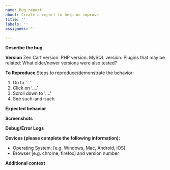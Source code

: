 ```yaml
---
name: Bug report
about: Create a report to help us improve
title: ''
labels: ''
assignees: ''

---
```

<!--NOTE These lines starting with the <!-- and ending with -- > are instructions. Replace these lines with your answers to the requested information within each section. DO NOT TYPE IN BETWEEN THESE OPEN/CLOSE COMMENT TAGS OR WE WON'T SEE WHAT YOU PROVIDED! -->

**Describe the bug**
<!--A clear and concise description of what the bug is. Be sure to explain the business problem that this bug is affecting.-->

**Version**
Zen Cart version: 
PHP version: 
MySQL version: 
Plugins that may be related: 
What older/newer versions were also tested?

**To Reproduce**
Steps to reproduce/demonstrate the behavior:
1. Go to '...'
2. Click on '....'
3. Scroll down to '....'
4. See such-and-such

**Expected behavior**
<!--A clear and concise description of what the bug is preventing from happening correctly. It's helpful also to explain why what you expected to happen is important. (eg: is this a "software bug" or a "this bugs me" situation?)-->

**Screenshots**
<!--If applicable, add screenshots to help explain.-->

**Debug/Error Logs**
<!--Include debug logs containing PHP and/or MySQL error details. These are often found in your /logs/ directory as myDebug-xxxxx.log files.-->
 
**Devices (please complete the following information):**
 - Operating System: [e.g. Windows, Mac, Android, iOS]
 - Browser [e.g. chrome, firefox] and version number

**Additional context**
<!--Add any other context about the problem should be added below-->
